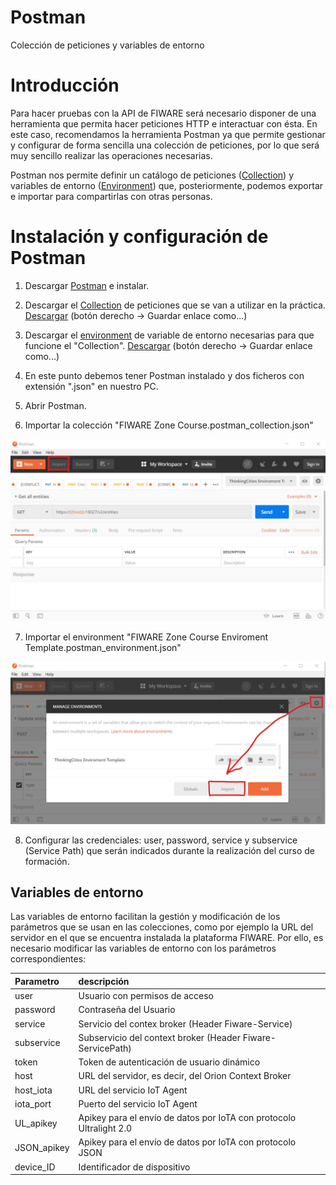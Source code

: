 
# Postman
Colección de peticiones y variables de entorno

# Introducción

Para hacer pruebas con la API de FIWARE será necesario disponer de una herramienta que permita hacer peticiones HTTP e interactuar con ésta. En este caso, recomendamos la herramienta Postman ya que permite gestionar y configurar de forma sencilla una colección de peticiones, por lo que será muy sencillo realizar las operaciones necesarias.

Postman nos permite definir un catálogo de peticiones ([Collection](FIWARE%20Zone%20Course.postman_collection.json)) y variables de entorno ([Environment](FIWARE%20Zone%20Course%20Enviroment%20Template.postman_environment.json)) que, posteriormente, podemos exportar e importar para compartirlas con otras personas. 

# Instalación y configuración de Postman

1. Descargar [Postman](https://www.getpostman.com/) e instalar.

2. Descargar el [Collection](FIWARE%20Zone%20Course.postman_collection.json) de peticiones que se van a utilizar en la práctica. [Descargar](https://github.com/FIWAREZone/IoT_Course/blob/master/postman/FIWARE%20Zone%20Course.postman_collection.json) (botón derecho -> Guardar enlace como...)

3. Descargar el [environment](FIWARE%20Zone%20Course%20Enviroment%20Template.postman_environment.json) de variable de entorno necesarias para que funcione el "Collection". [Descargar](https://github.com/FIWAREZone/IoT_Course/blob/master/postman/FIWARE%20Zone%20Course%20Enviroment%20Template.postman_environment.json) (botón derecho -> Guardar enlace como...)

4. En este punto debemos tener Postman instalado y dos ficheros con extensión ".json" en nuestro PC.

5. Abrir Postman.

6. Importar la colección "FIWARE Zone Course.postman_collection.json"

![Importar Collection](https://github.com/FIWAREZone/IoT_Course/blob/master/postman/files/import_collection.jpg)

7. Importar el environment "FIWARE Zone Course Enviroment Template.postman_environment.json"

![Importar Environment](https://github.com/FIWAREZone/IoT_Course/blob/master/postman/files/import_environment.jpg)

8. Configurar las credenciales: user, password, service y subservice (Service Path) que serán indicados durante la realización del curso de formación.



## Variables de entorno

Las variables de entorno facilitan la gestión y modificación de los parámetros que se usan en las colecciones, como por ejemplo la URL del servidor en el que se encuentra instalada la plataforma FIWARE. Por ello, es necesario modificar las variables de entorno con los parámetros correspondientes:

| Parametro         |descripción   												|
| :-----------------|:--------------											|
| user              | Usuario con permisos de acceso							|
| password          | Contraseña del Usuario 									|
| service   		| Servicio del contex broker (Header Fiware-Service) 		|
| subservice      	| Subservicio del context broker (Header Fiware-ServicePath) |
| token 			| Token de autenticación de usuario dinámico 				|
| host 				| URL del servidor, es decir, del Orion Context Broker 		|
| host_iota 				| URL del servicio IoT Agent 		|
| iota_port 				| Puerto del servicio IoT Agent		|
| UL_apikey 				| Apikey para el envío de datos por IoTA con protocolo Ultralight 2.0 		|
| JSON_apikey 			| Apikey para el envío de datos por IoTA con protocolo JSON 		|
| device_ID 				| Identificador de dispositivo		|
